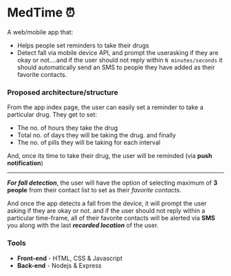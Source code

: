 # MedTime ⏰

A web/mobile app that:
* Helps people set reminders to take their drugs
* Detect fall via mobile device API, and prompt the userasking if they are okay or not....and if the user should not reply within `N minutes/seconds` it should automatically send an SMS to people they have added as their favorite contacts.

### Proposed  architecture/structure

From the app index page, the user can easily set a reminder to take a particular drug. They get to set:
 * The no. of hours they take the drug
 * Total no. of days they will be taking the drug.  and finally
 * The no. of pills they will be taking for each interval

And, once its time to take their drug, the user will be reminded (via **push notification**)

____

***For fall detection***, the user will have the option of selecting maximum of **3 people** from their contact list to set as their *favorite contacts*.

And once the app detects a fall from the device, it will prompt the user asking if they are okay or not.
and if the user should not reply within a particular time-frame, all of their favorite contacts will be alerted via **SMS** you along with the last ***recorded location*** of the user.

### Tools
- **Front-end** - HTML, CSS & Javascript
- **Back-end** - Nodejs & Express
